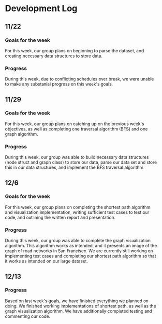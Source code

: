 # Development Log

## 11/22
### Goals for the week

For this week, our group plans on beginning to parse the dataset, and creating necessary data structures to store data.

### Progress
During this week, due to conflicting schedules over break, we were unable to make any substanial progress on this week's goals.

## 11/29
### Goals for the week

For this week, our group plans on catching up on the previous week's objectives, as well as completing one traversal algorithm (BFS) and one graph algorithm.

### Progress
During this week, our group was able to build necessary data structures (node struct and graph class) to store our data, parse our data set and store this in our data structures, and implement the BFS traversal algorithm.

## 12/6 
### Goals for the week

For this week, our group plans on completing the shortest path algorithm and visualization implementation, writing sufficient test cases to test our code, and outlining the written report and presentation.

### Progress

During this week, our group was able to complete the graph visualization algorithm. This algorithm works as intended, and it presents an image of the graph of road networks in San Francisco. We are currently still working on implementing test cases and completing our shortest path algorithm so that it works as intended on our large dataset.


## 12/13
### Progress

Based on last week's goals, we have finished everything we planned on doing. We finished working implementations of shortest path, as well as the graph visualization algorithm. We have additionally completed testing and commenting our code. 


